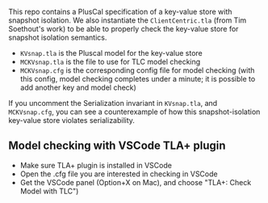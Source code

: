 This repo contains a PlusCal specification of a key-value store with snapshot isolation. We also instantiate the `ClientCentric.tla` (from Tim Soethout's work) to be able to properly check the key-value store for snapshot isolation semantics. 
+ `KVsnap.tla` is the Pluscal model for the key-value store
+ `MCKVsnap.tla` is the file to use for TLC model checking
+ `MCKVsnap.cfg` is the corresponding config file for model checking (with this config, model checking completes under a minute; it is possible to add another key and model check)

If you uncomment the Serialization invariant in `KVsnap.tla`, and `MCKVsnap.cfg`, you can see a counterexample of how this snapshot-isolation key-value store violates serializability.

## Model checking with VSCode TLA+ plugin
+ Make sure TLA+ plugin is installed in VSCode
+ Open the .cfg file you are interested in checking in VSCode 
+ Get the VSCode panel (Option+X on Mac), and choose "TLA+: Check Model with TLC") 